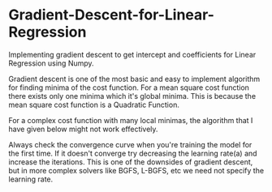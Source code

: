 # Gradient-Descent-for-Linear-Regression
Implementing gradient descent to get intercept and coefficients for Linear Regression using Numpy.

   Gradient descent is one of the most basic and easy to implement algorithm for finding minima of the cost function. For a mean square cost function there exists only one minima which it's global minima. This is because the mean square cost function is a Quadratic Function.

   For a complex cost function with many local minimas, the algorithm that I have given below might not work effectively.

   Always check the convergence curve when you're training the model for the first time. If it doesn't converge try decreasing the learning rate(a) and increase the iterations. This is one of the downsides of gradient descent, but in more complex solvers like BGFS, L-BGFS, etc we need not specify the learning rate.

